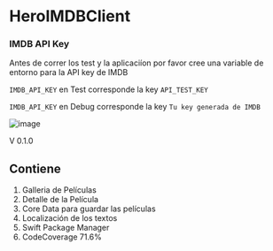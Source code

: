 # HeroIMDBClient

### IMDB API Key
Antes de correr los test y la aplicaciíon por favor cree una variable de entorno para la API key de IMDB

`IMDB_API_KEY` en Test corresponde la key `API_TEST_KEY`

`IMDB_API_KEY` en Debug corresponde la key `Tu key generada de IMDB`


![image](https://drive.google.com/uc?export=view&id=15J8rEfHpCEmz-HK04of0MA0R_PdAT1K9)


V 0.1.0
## Contiene
1. Galleria de Películas
2. Detalle de la Película
3. Core Data para guardar las películas
4. Localización de los textos
5. Swift Package Manager
6. CodeCoverage 71.6%
